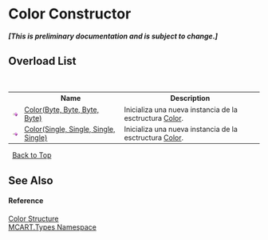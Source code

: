 # Color Constructor 
 _**\[This is preliminary documentation and is subject to change.\]**_


## Overload List
&nbsp;<table><tr><th></th><th>Name</th><th>Description</th></tr><tr><td>![Public method](media/pubmethod.gif "Public method")</td><td><a href="4cb1934f-c14e-bc3d-5171-b9aa00ec4555">Color(Byte, Byte, Byte, Byte)</a></td><td>
Inicializa una nueva instancia de la esctructura <a href="b2f59482-b5b7-a7aa-b3e0-1a7c0ef43382">Color</a>.</td></tr><tr><td>![Public method](media/pubmethod.gif "Public method")</td><td><a href="ba05d4b8-ea40-a443-b67d-4d62a03369b8">Color(Single, Single, Single, Single)</a></td><td>
Inicializa una nueva instancia de la esctructura <a href="b2f59482-b5b7-a7aa-b3e0-1a7c0ef43382">Color</a>.</td></tr></table>&nbsp;
<a href="#color-constructor">Back to Top</a>

## See Also


#### Reference
<a href="b2f59482-b5b7-a7aa-b3e0-1a7c0ef43382">Color Structure</a><br /><a href="c5168ca1-3831-8d0b-91b8-6ec8e54f9c51">MCART.Types Namespace</a><br />